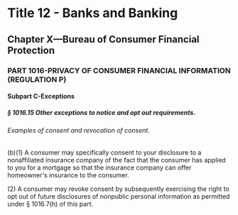 
# Title 12 - Banks and Banking
## Chapter X—Bureau of Consumer Financial Protection
### PART 1016-PRIVACY OF CONSUMER FINANCIAL INFORMATION (REGULATION P)
#### Subpart C-Exceptions
##### § 1016.15 Other exceptions to notice and opt out requirements.
###### Examples of consent and revocation of consent.

(b)(1) A consumer may specifically consent to your disclosure to a nonaffiliated insurance company of the fact that the consumer has applied to you for a mortgage so that the insurance company can offer homeowner's insurance to the consumer.

(2) A consumer may revoke consent by subsequently exercising the right to opt out of future disclosures of nonpublic personal information as permitted under § 1016.7(h) of this part.
